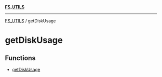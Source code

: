 [**FS_UTILS**](../README.md)

***

[FS_UTILS](../README.md) / getDiskUsage

# getDiskUsage

## Functions

- [getDiskUsage](functions/getDiskUsage.md)
